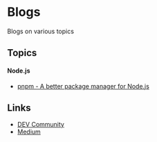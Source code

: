 # Blogs
Blogs on various topics

## Topics

#### Node.js
- [pnpm - A better package manager for Node.js](./topics/Node.js/pnpm%20-%20A%20better%20package%20manager%20for%20Node.js.md)

## Links
- [DEV Community](https://dev.to/mir_mursalin_ankur)
- [Medium](https://mir-mursalin-ankur.medium.com/)